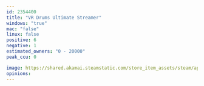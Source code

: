 ```yaml
---
id: 2354400
title: "VR Drums Ultimate Streamer"
windows: "true"
mac: "false"
linux: false
positive: 6
negative: 1
estimated_owners: "0 - 20000"
peak_ccu: 0

image: https://shared.akamai.steamstatic.com/store_item_assets/steam/apps/2354400/header.jpg?t=1721508890
opinions:
---
```

